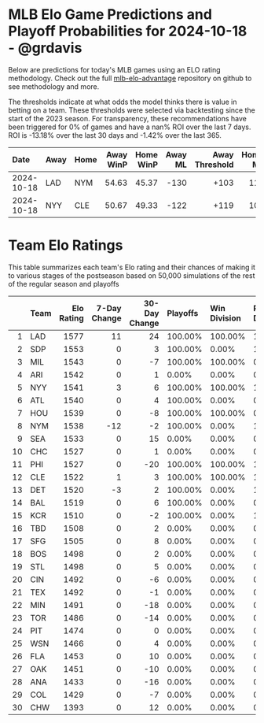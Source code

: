 # MLB Elo Game Predictions and Playoff Probabilities for 2024-10-18 - @grdavis
Below are predictions for today's MLB games using an ELO rating methodology. Check out the full [mlb-elo-advantage](https://github.com/grdavis/mlb-elo-advantage) repository on github to see methodology and more.

The thresholds indicate at what odds the model thinks there is value in betting on a team. These thresholds were selected via backtesting since the start of the 2023 season. For transparency, these recommendations have been triggered for 0% of games and have a nan% ROI over the last 7 days. ROI is -13.18% over the last 30 days and -1.42% over the last 365.

| Date       | Away   | Home   |   Away WinP |   Home WinP |   Away ML |   Away Threshold |   Home ML |   Home Threshold |
|:-----------|:-------|:-------|------------:|------------:|----------:|-----------------:|----------:|-----------------:|
| 2024-10-18 | LAD    | NYM    |       54.63 |       45.37 |      -130 |             +103 |       110 |             +145 |
| 2024-10-18 | NYY    | CLE    |       50.67 |       49.33 |      -122 |             +119 |       102 |             +125 |

# Team Elo Ratings
This table summarizes each team's Elo rating and their chances of making it to various stages of the postseason based on 50,000 simulations of the rest of the regular season and playoffs

|    | Team   |   Elo Rating |   7-Day Change |   30-Day Change | Playoffs   | Win Division   | Reach Div. Rd.   | Reach CS   | Reach WS   | Win WS   |
|---:|:-------|-------------:|---------------:|----------------:|:-----------|:---------------|:-----------------|:-----------|:-----------|:---------|
|  1 | LAD    |         1577 |             11 |              24 | 100.00%    | 100.00%        | 100.00%          | 100.00%    | 92.87%     | 63.01%   |
|  2 | SDP    |         1553 |              0 |               3 | 100.00%    | 0.00%          | 100.00%          | 0.00%      | 0.00%      | 0.00%    |
|  3 | MIL    |         1543 |              0 |              -7 | 100.00%    | 100.00%        | 0.00%            | 0.00%      | 0.00%      | 0.00%    |
|  4 | ARI    |         1542 |              0 |               1 | 0.00%      | 0.00%          | 0.00%            | 0.00%      | 0.00%      | 0.00%    |
|  5 | NYY    |         1541 |              3 |               6 | 100.00%    | 100.00%        | 100.00%          | 100.00%    | 73.97%     | 26.01%   |
|  6 | ATL    |         1540 |              0 |               4 | 100.00%    | 0.00%          | 0.00%            | 0.00%      | 0.00%      | 0.00%    |
|  7 | HOU    |         1539 |              0 |              -8 | 100.00%    | 100.00%        | 0.00%            | 0.00%      | 0.00%      | 0.00%    |
|  8 | NYM    |         1538 |            -12 |              -2 | 100.00%    | 0.00%          | 100.00%          | 100.00%    | 7.13%      | 3.69%    |
|  9 | SEA    |         1533 |              0 |              15 | 0.00%      | 0.00%          | 0.00%            | 0.00%      | 0.00%      | 0.00%    |
| 10 | CHC    |         1527 |              0 |               1 | 0.00%      | 0.00%          | 0.00%            | 0.00%      | 0.00%      | 0.00%    |
| 11 | PHI    |         1527 |              0 |             -20 | 100.00%    | 100.00%        | 100.00%          | 0.00%      | 0.00%      | 0.00%    |
| 12 | CLE    |         1522 |              1 |               3 | 100.00%    | 100.00%        | 100.00%          | 100.00%    | 26.03%     | 7.29%    |
| 13 | DET    |         1520 |             -3 |               2 | 100.00%    | 0.00%          | 100.00%          | 0.00%      | 0.00%      | 0.00%    |
| 14 | BAL    |         1519 |              0 |               6 | 100.00%    | 0.00%          | 0.00%            | 0.00%      | 0.00%      | 0.00%    |
| 15 | KCR    |         1510 |              0 |              -2 | 100.00%    | 0.00%          | 100.00%          | 0.00%      | 0.00%      | 0.00%    |
| 16 | TBD    |         1508 |              0 |               2 | 0.00%      | 0.00%          | 0.00%            | 0.00%      | 0.00%      | 0.00%    |
| 17 | SFG    |         1505 |              0 |               8 | 0.00%      | 0.00%          | 0.00%            | 0.00%      | 0.00%      | 0.00%    |
| 18 | BOS    |         1498 |              0 |               2 | 0.00%      | 0.00%          | 0.00%            | 0.00%      | 0.00%      | 0.00%    |
| 19 | STL    |         1498 |              0 |               5 | 0.00%      | 0.00%          | 0.00%            | 0.00%      | 0.00%      | 0.00%    |
| 20 | CIN    |         1492 |              0 |              -6 | 0.00%      | 0.00%          | 0.00%            | 0.00%      | 0.00%      | 0.00%    |
| 21 | TEX    |         1492 |              0 |              -1 | 0.00%      | 0.00%          | 0.00%            | 0.00%      | 0.00%      | 0.00%    |
| 22 | MIN    |         1491 |              0 |             -18 | 0.00%      | 0.00%          | 0.00%            | 0.00%      | 0.00%      | 0.00%    |
| 23 | TOR    |         1486 |              0 |             -14 | 0.00%      | 0.00%          | 0.00%            | 0.00%      | 0.00%      | 0.00%    |
| 24 | PIT    |         1474 |              0 |               0 | 0.00%      | 0.00%          | 0.00%            | 0.00%      | 0.00%      | 0.00%    |
| 25 | WSN    |         1466 |              0 |               4 | 0.00%      | 0.00%          | 0.00%            | 0.00%      | 0.00%      | 0.00%    |
| 26 | FLA    |         1453 |              0 |              10 | 0.00%      | 0.00%          | 0.00%            | 0.00%      | 0.00%      | 0.00%    |
| 27 | OAK    |         1451 |              0 |             -10 | 0.00%      | 0.00%          | 0.00%            | 0.00%      | 0.00%      | 0.00%    |
| 28 | ANA    |         1433 |              0 |             -16 | 0.00%      | 0.00%          | 0.00%            | 0.00%      | 0.00%      | 0.00%    |
| 29 | COL    |         1429 |              0 |              -7 | 0.00%      | 0.00%          | 0.00%            | 0.00%      | 0.00%      | 0.00%    |
| 30 | CHW    |         1393 |              0 |              12 | 0.00%      | 0.00%          | 0.00%            | 0.00%      | 0.00%      | 0.00%    |